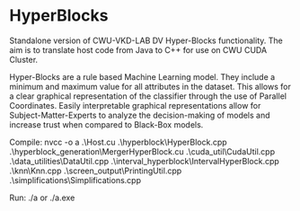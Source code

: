 # HyperBlocks
Standalone version of CWU-VKD-LAB DV Hyper-Blocks functionality. The aim is to translate host code from Java to C++ for use on CWU CUDA Cluster. 

Hyper-Blocks are a rule based Machine Learning model. They include a minimum and maximum value
for all attributes in the dataset. This allows for a clear graphical representation of 
the classifier through the use of Parallel Coordinates. Easily interpretable graphical representations
allow for Subject-Matter-Experts to analyze the decision-making of models and increase trust
when compared to Black-Box models.


Compile:
    nvcc -o a .\Host.cu .\hyperblock\HyperBlock.cpp .\hyperblock_generation\MergerHyperBlock.cu .\cuda_util\CudaUtil.cpp .\data_utilities\DataUtil.cpp .\interval_hyperblock\IntervalHyperBlock.cpp .\knn\Knn.cpp .\screen_output\PrintingUtil.cpp .\simplifications\Simplifications.cpp

Run:
    ./a
    or
    ./a.exe